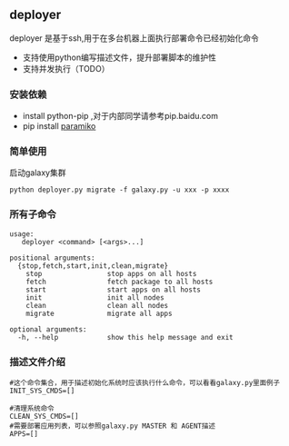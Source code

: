 ## deployer
deployer 是基于ssh,用于在多台机器上面执行部署命令已经初始化命令
* 支持使用python编写描述文件，提升部署脚本的维护性
* 支持并发执行（TODO）
### 安装依赖

* install python-pip ,对于内部同学请参考pip.baidu.com
* pip install [paramiko](https://github.com/paramiko/paramiko/)

### 简单使用
启动galaxy集群
```
python deployer.py migrate -f galaxy.py -u xxx -p xxxx
```

### 所有子命令
```
usage: 
   deployer <command> [<args>...]

positional arguments:
  {stop,fetch,start,init,clean,migrate}
    stop                stop apps on all hosts
    fetch               fetch package to all hosts
    start               start apps on all hosts
    init                init all nodes
    clean               clean all nodes
    migrate             migrate all apps

optional arguments:
  -h, --help            show this help message and exit
```
### 描述文件介绍
```
#这个命令集合，用于描述初始化系统时应该执行什么命令，可以看看galaxy.py里面例子
INIT_SYS_CMDS=[]

#清理系统命令
CLEAN_SYS_CMDS=[]
#需要部署应用列表，可以参照galaxy.py MASTER 和 AGENT描述
APPS=[]
```


